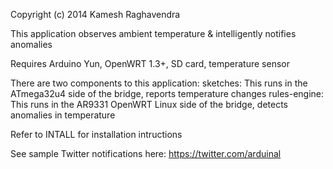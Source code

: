 Copyright (c) 2014 Kamesh Raghavendra

This application observes ambient temperature & intelligently notifies anomalies

Requires Arduino Yun, OpenWRT 1.3+, SD card, temperature sensor

There are two components to this application:
sketches: This runs in the ATmega32u4 side of the bridge, reports temperature changes
rules-engine: This runs in the AR9331 OpenWRT Linux side of the bridge, detects anomalies in temperature

Refer to INTALL for installation intructions

See sample Twitter notifications here: https://twitter.com/arduinal
